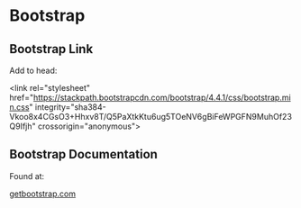 # Bootstrap

## Bootstrap Link

Add to head:

\<link rel="stylesheet" href="https://stackpath.bootstrapcdn.com/bootstrap/4.4.1/css/bootstrap.min.css" integrity="sha384-Vkoo8x4CGsO3+Hhxv8T/Q5PaXtkKtu6ug5TOeNV6gBiFeWPGFN9MuhOf23Q9Ifjh" crossorigin="anonymous">

## Bootstrap Documentation

Found at:

[getbootstrap.com](https://getbootstrap.com/docs/4.4/getting-started/introduction/)
